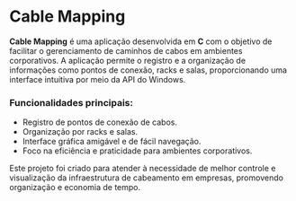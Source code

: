 # Cable Mapping

**Cable Mapping** é uma aplicação desenvolvida em **C** com o objetivo de facilitar o gerenciamento de caminhos de cabos em ambientes corporativos. A aplicação permite o registro e a organização de informações como pontos de conexão, racks e salas, proporcionando uma interface intuitiva por meio da API do Windows. 

### Funcionalidades principais:
- Registro de pontos de conexão de cabos.
- Organização por racks e salas.
- Interface gráfica amigável e de fácil navegação.
- Foco na eficiência e praticidade para ambientes corporativos.

Este projeto foi criado para atender à necessidade de melhor controle e visualização da infraestrutura de cabeamento em empresas, promovendo organização e economia de tempo.

